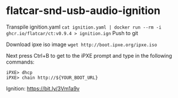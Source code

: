 # flatcar-snd-usb-audio-ignition

Transpile ignition.yaml
`cat ignition.yaml | docker run --rm -i ghcr.io/flatcar/ct:v0.9.4 > ignition.ign`
Push to git

Download ipxe iso image
`wget http://boot.ipxe.org/ipxe.iso`

Next press Ctrl+B to get to the iPXE prompt and type in the following commands:
```
iPXE> dhcp
iPXE> chain http://${YOUR_BOOT_URL}
```

Ignition: https://bit.ly/3Vm1a9v
